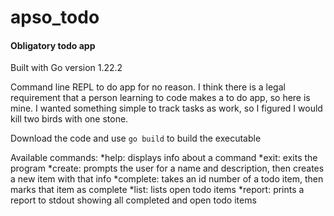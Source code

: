 # apso_todo

#### Obligatory todo app

Built with Go version 1.22.2

Command line REPL to do app for no reason. I think there is a legal requirement that a person learning to code makes a to do app, so here is mine. I wanted something simple to track tasks as work, so I figured I would kill two birds with one stone.

Download the code and use ```go build``` to build the executable

Available commands:
*help: displays info about a command
*exit: exits the program
*create: prompts the user for a name and description, then creates a new item with that info
*complete: takes an id number of a todo item, then marks that item as complete
*list: lists open todo items
*report: prints a report to stdout showing all completed and open todo items